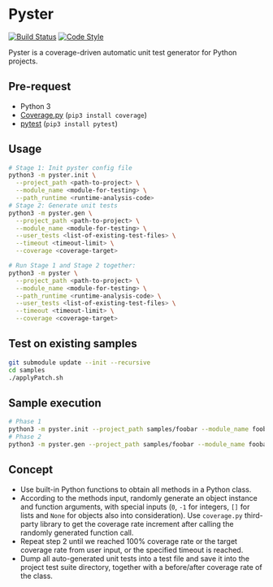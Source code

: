 # Pyster
[![Build Status](https://travis-ci.com/WenhaoSu/pyster.svg?branch=main)](https://travis-ci.com/WenhaoSu/pyster) [![Code Style](https://img.shields.io/badge/code%20style-black-000000.svg)](https://github.com/psf/black)

Pyster is a coverage-driven automatic unit test generator for Python projects.

## Pre-request
- Python 3
- [Coverage.py](https://coverage.readthedocs.io/en/coverage-5.3/) (`pip3 install coverage`)
- [pytest](https://docs.pytest.org/en/stable/) (`pip3 install pytest`)

## Usage
```bash
# Stage 1: Init pyster config file
python3 -m pyster.init \
  --project_path <path-to-project> \
  --module_name <module-for-testing> \
  --path_runtime <runtime-analysis-code>
# Stage 2: Generate unit tests
python3 -m pyster.gen \
  --project_path <path-to-project> \
  --module_name <module-for-testing> \
  --user_tests <list-of-existing-test-files> \
  --timeout <timeout-limit> \
  --coverage <coverage-target>

# Run Stage 1 and Stage 2 together:
python3 -m pyster \
  --project_path <path-to-project> \
  --module_name <module-for-testing> \
  --path_runtime <runtime-analysis-code> \
  --user_tests <list-of-existing-test-files> \
  --timeout <timeout-limit> \
  --coverage <coverage-target>
```

## Test on existing samples
```bash
git submodule update --init --recursive
cd samples
./applyPatch.sh
```

## Sample execution
```bash
# Phase 1
python3 -m pyster.init --project_path samples/foobar --module_name foobar.foobar
# Phase 2
python3 -m pyster.gen --project_path samples/foobar --module_name foobar.foobar -t 1 -c 80
```

## Concept
* Use built-in Python functions to obtain all methods in a Python class.
* According to the methods input, randomly generate an object instance and function arguments, with special inputs (`0`, `-1` for integers, `[]` for lists and `None` for objects also into consideration). Use `coverage.py` third-party library to get the coverage rate increment after calling the randomly generated function call.
* Repeat step 2 until we reached 100% coverage rate or the target coverage rate from user input, or the specified timeout is reached.
* Dump all auto-generated unit tests into a test file and save it into the project test suite directory, together with a before/after coverage rate of the class.
